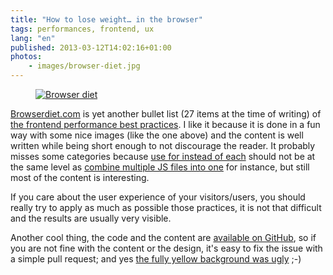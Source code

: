 ```yaml
---
title: "How to lose weight… in the browser"
tags: performances, frontend, ux
lang: "en"
published: 2013-03-12T14:02:16+01:00
photos:
    - images/browser-diet.jpg
---
```


<figure class="object-center"><a href="/images/browser-diet.jpg"><img loading="lazy" src="/images/660x/browser-diet.jpg"
alt="Browser diet"></a>
</figure>

[Browserdiet.com](http://browserdiet.com) is yet another bullet list (27 items
at the time of writing) of [the frontend performance best
practices](/post/livre-high-performances-web-sites). I like it because it is
done in a fun way with some nice images (like the one above) and the content is
well written while being short enough to not discourage the reader. It probably
misses some categories because [use for instead of
each](http://browserdiet.com/#use-for-instead-of-each) should not be at the same
level as [combine multiple JS files into
one](http://browserdiet.com/#combine-js) for instance, but still most of the
content is interesting.

If you care about the user experience of your visitors/users, you should really
try to apply as much as possible those practices, it is not that difficult and
the results are usually very visible.

Another cool thing, the code and the content are [available on
GitHub](https://github.com/zenorocha/browser-diet), so if you are not fine with
the content or the design, it's easy to fix the issue with a simple pull
request; and yes [the fully yellow background was
ugly](https://github.com/zenorocha/browser-diet/issues/46) ;-)
